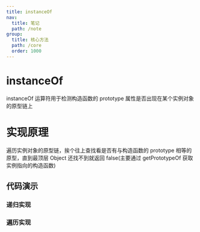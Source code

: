 ```yaml
---
title: instanceOf
nav:
  title: 笔记
  path: /note
group:
  title: 核心方法
  path: /core
  order: 1000
---
```


# instanceOf

instanceOf 运算符用于检测构造函数的 prototype 属性是否出现在某个实例对象的原型链上

# 实现原理

遍历实例对象的原型链，挨个往上查找看是否有与构造函数的 prototype 相等的原型，直到最顶层 Object 还找不到就返回 false(主要通过 getPrototypeOf 获取实例指向的构造函数)

## 代码演示

### 递归实现

<code src="./_demos/core/instance-of/demo/recursion.tsx"></code>

### 遍历实现

<code src="./_demos/core/instance-of/demo/each.tsx"></code>
